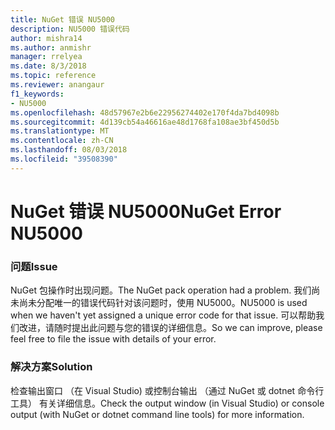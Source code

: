 ```yaml
---
title: NuGet 错误 NU5000
description: NU5000 错误代码
author: mishra14
ms.author: anmishr
manager: rrelyea
ms.date: 8/3/2018
ms.topic: reference
ms.reviewer: anangaur
f1_keywords:
- NU5000
ms.openlocfilehash: 48d57967e2b6e22956274402e170f4da7bd4098b
ms.sourcegitcommit: 4d139cb54a46616ae48d1768fa108ae3bf450d5b
ms.translationtype: MT
ms.contentlocale: zh-CN
ms.lasthandoff: 08/03/2018
ms.locfileid: "39508390"
---
```

# <a name="nuget-error-nu5000"></a><span data-ttu-id="e1023-103">NuGet 错误 NU5000</span><span class="sxs-lookup"><span data-stu-id="e1023-103">NuGet Error NU5000</span></span>

### <a name="issue"></a><span data-ttu-id="e1023-104">问题</span><span class="sxs-lookup"><span data-stu-id="e1023-104">Issue</span></span>

<span data-ttu-id="e1023-105">NuGet 包操作时出现问题。</span><span class="sxs-lookup"><span data-stu-id="e1023-105">The NuGet pack operation had a problem.</span></span> <span data-ttu-id="e1023-106">我们尚未尚未分配唯一的错误代码针对该问题时，使用 NU5000。</span><span class="sxs-lookup"><span data-stu-id="e1023-106">NU5000 is used when we haven't yet assigned a unique error code for that issue.</span></span> <span data-ttu-id="e1023-107">可以帮助我们改进，请随时提出此问题与您的错误的详细信息。</span><span class="sxs-lookup"><span data-stu-id="e1023-107">So we can improve, please feel free to file the issue with details of your error.</span></span>


### <a name="solution"></a><span data-ttu-id="e1023-108">解决方案</span><span class="sxs-lookup"><span data-stu-id="e1023-108">Solution</span></span>

<span data-ttu-id="e1023-109">检查输出窗口 （在 Visual Studio) 或控制台输出 （通过 NuGet 或 dotnet 命令行工具） 有关详细信息。</span><span class="sxs-lookup"><span data-stu-id="e1023-109">Check the output window (in Visual Studio) or console output (with NuGet or dotnet command line tools) for more information.</span></span>


